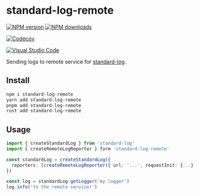 # standard-log-remote

[![NPM version][npm-image]][npm-url]
[![NPM downloads][downloads-image]][downloads-url]

[![Codecov][codecov-image]][codecov-url]

[![Visual Studio Code][vscode-image]][vscode-url]

Sending logs to remote service for [standard-log].

## Install

```sh
npm i standard-log-remote
yarn add standard-log-remote
pnpm add standard-log-remote
rust add standard-log-remote
```

## Usage

```ts
import { createStandardLog } from 'standard-log'
import { createRemoteLogReporter } form 'standard-log-remote'

const standardLog = createStandardLog({
  reporters: [createRemoteLogReporter({ url: '...', requestInit: {...} })]
})

const log = standardLog.getLogger('my logger')
log.info('to the remote service!')
```

[codecov-image]: https://codecov.io/gh/unional/standard-log/branch/master/graph/badge.svg
[codecov-url]: https://codecov.io/gh/unional/standard-log
[downloads-image]: https://img.shields.io/npm/dm/standard-log-remote.svg?style=flat
[downloads-url]: https://npmjs.org/package/standard-log-remote
[npm-image]: https://img.shields.io/npm/v/standard-log-remote.svg?style=flat
[npm-url]: https://www.npmjs.com/package/standard-log-remote
[standard-log]: https://github.com/unional/standard-log
[vscode-image]: https://img.shields.io/badge/vscode-ready-green.svg
[vscode-url]: https://code.visualstudio.com/
